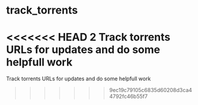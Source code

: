 # track_torrents
<<<<<<< HEAD
2	Track torrents URLs for updates and do some helpfull work
=======
Track torrents URLs for updates and do some helpfull work
>>>>>>> 9ec19c79105c6835d60208d3ca44792fc46b55f7
